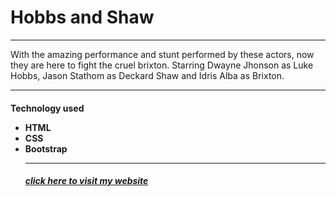 <H1>Hobbs and Shaw</h1>
<hr>
<p>With the amazing performance and stunt performed by these actors, now they are here to fight the cruel brixton. Starring Dwayne Jhonson as Luke Hobbs, Jason Stathom as Deckard Shaw and Idris Alba as Brixton.
<hr>
<h4>
Technology used

<ul>
<li>
HTML

<br>
<li>
CSS

<br>
<li>
Bootstrap
<hr>
<h5>
  <a href="https://https://hisidd.github.io/Chapter1/">click here to visit my website</a>
